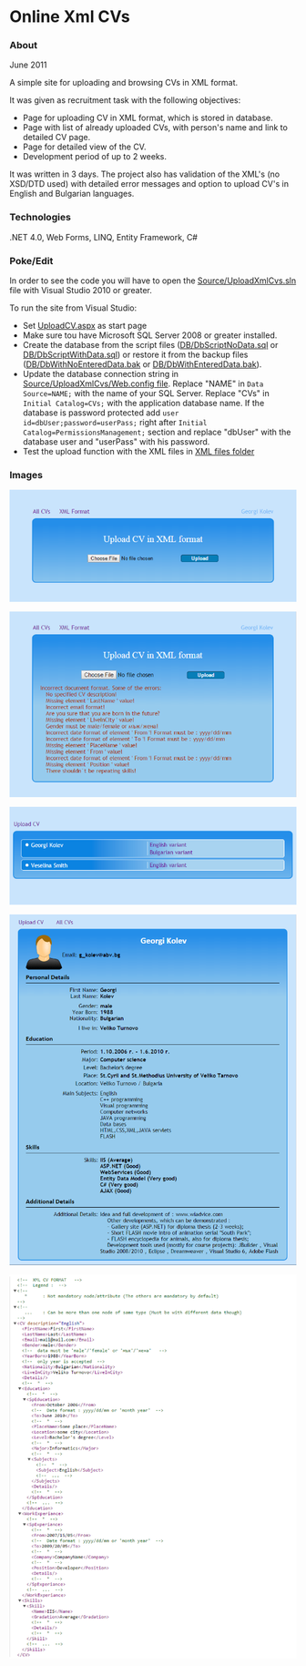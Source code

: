 # Online Xml CVs

### About

June 2011

A simple site for uploading and browsing CVs in XML format.

It was given as recruitment task with the following objectives:
-  Page for uploading CV in XML format, which is stored in database.
-  Page with list of already uploaded CVs, with person's name and link to detailed CV page.
-  Page for detailed view of the CV.
-  Development period of up to 2 weeks.

It was written in 3 days. The project also has validation of the XML's (no XSD/DTD used) with detailed error messages and option to upload CV's in English and Bulgarian languages.

### Technologies

.NET 4.0, Web Forms, LINQ, Entity Framework, C#

### Poke/Edit

In order to see the code you will have to open the [Source/UploadXmlCvs.sln](https://github.com/raste/OnlineXmlCVs/blob/master/Source/UploadXmlCvs.sln) file with Visual Studio 2010 or greater.

To run the site from Visual Studio: 
- Set [UploadCV.aspx](https://github.com/raste/OnlineXmlCVs/blob/master/Source/UploadXmlCvs/UploadCV.aspx) as start page 
- Make sure tou have Microsoft SQL Server 2008 or greater installed. 
- Create the database from the script files ([DB/DbScriptNoData.sql](https://github.com/raste/OnlineXmlCVs/blob/master/DB/DbScriptNoData.sql) or [DB/DbScriptWithData.sql](https://github.com/raste/OnlineXmlCVs/blob/master/DB/DbScriptWithData.sql)) or restore it from the backup files ([DB/DbWithNoEnteredData.bak](https://github.com/raste/OnlineXmlCVs/blob/master/DB/DbWithNoEnteredData.bak) or [DB/DbWithEnteredData.bak](https://github.com/raste/OnlineXmlCVs/blob/master/DB/DbWithEnteredData.bak)).
- Update the database connection string in [Source/UploadXmlCvs/Web.config file](https://github.com/raste/OnlineXmlCVs/blob/master/Source/UploadXmlCvs/Web.config). Replace "NAME" in `Data Source=NAME;` with the name of your SQL Server. Replace "CVs" in `Initial Catalog=CVs;` with the application database name. If the database is password protected add `user id=dbUser;password=userPass;` right after `Initial Catalog=PermissionsManagement;` section and replace "dbUser" with the database user and "userPass" with his password.
- Test the upload function with the XML files in [XML files folder](https://github.com/raste/OnlineXmlCVs/tree/master/XML%20files) 

### Images

![alt text](https://github.com/raste/OnlineXmlCVs/blob/master/screenshots/Upload.png "Upload screen")

![alt text](https://github.com/raste/OnlineXmlCVs/blob/master/screenshots/Validation.png "Validation")

![alt text](https://github.com/raste/OnlineXmlCVs/blob/master/screenshots/AllCVs.png "Uploaded CVs")

![alt text](https://github.com/raste/OnlineXmlCVs/blob/master/screenshots/CV.png "CV")

![alt text](https://github.com/raste/OnlineXmlCVs/blob/master/screenshots/XMLFormat.png "XML format description")
